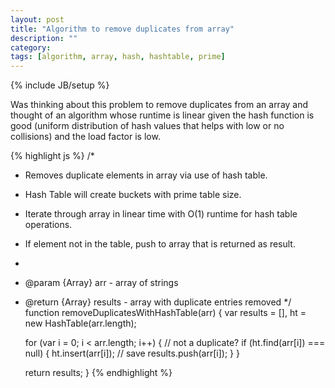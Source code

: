 ```yaml
---
layout: post
title: "Algorithm to remove duplicates from array"
description: ""
category: 
tags: [algorithm, array, hash, hashtable, prime]
---
```

{% include JB/setup %}

Was thinking about this problem to remove duplicates from an array and thought of an algorithm whose runtime is linear given the hash function is good (uniform distribution of hash values that helps with low or no collisions) and the load factor is low.

{% highlight js %}
/*
 * Removes duplicate elements in array via use of hash table.
 * Hash Table will create buckets with prime table size.
 * Iterate through array in linear time with O(1) runtime for hash table operations.
 * If element not in the table, push to array that is returned as result.
 * 
 * @param {Array} arr - array of strings
 * @return {Array} results - array with duplicate entries removed 
 */
function removeDuplicatesWithHashTable(arr) {
    var results = [], 
        ht = new HashTable(arr.length);

    for (var i = 0; i < arr.length; i++) {
        // not a duplicate?
        if (ht.find(arr[i]) === null) {
            ht.insert(arr[i]); // save
            results.push(arr[i]);
        }
    }

    return results;
}
{% endhighlight %}
